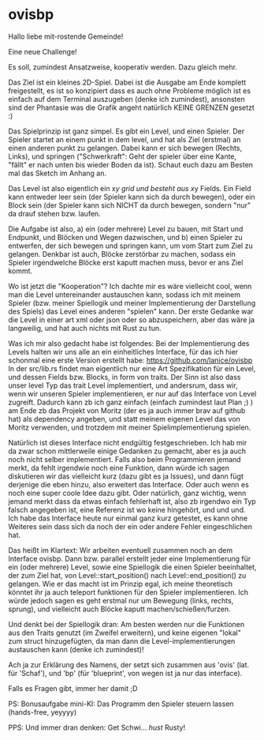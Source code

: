 # ovisbp
Hallo liebe mit-rostende Gemeinde!

Eine neue Challenge!

Es soll, zumindest Ansatzweise, kooperativ werden. Dazu gleich mehr.

Das Ziel ist ein kleines 2D-Spiel. Dabei ist die Ausgabe am Ende komplett freigestellt, es ist so konzipiert dass es auch ohne Probleme möglich ist es einfach auf dem Terminal auszugeben (denke ich zumindest), ansonsten sind der Phantasie was die Grafik angeht natürlich KEINE GRENZEN gesetzt :)

Das Spielprinzip ist ganz simpel. Es gibt ein Level, und einen Spieler. Der Spieler startet an einem punkt in dem level, und hat als Ziel (erstmal) an einen anderen punkt zu gelangen. Dabei kann er sich bewegen (Rechts, Links), und springen ("Schwerkraft": Geht der spieler über eine Kante, "fällt" er nach unten bis wieder Boden da ist).
Schaut euch dazu am Besten mal das Sketch im Anhang an.

Das Level ist also eigentlich ein x*y grid und besteht aus x*y Fields. Ein Field kann entweder leer sein (der Spieler kann sich da durch bewegen), oder ein Block sein (der Spieler kann sich NICHT da durch bewegen, sondern "nur" da drauf stehen bzw. laufen.

Die Aufgabe ist also, a) ein (oder mehrere) Level zu bauen, mit Start und Endpunkt, und Blöcken und Wegen dazwischen, und b) einen Spieler zu entwerfen, der sich bewegen und springen kann, um vom Start zum Ziel zu gelangen. Denkbar ist auch, Blöcke zerstörbar zu machen, sodass ein Spieler irgendwelche Blöcke erst kaputt machen muss, bevor er ans Ziel kommt.


Wo ist jetzt die "Kooperation"? Ich dachte mir es wäre vielleicht cool, wenn man die Level untereinander austauschen kann, sodass ich mit meinem Spieler (bzw. meiner Spiellogik und meiner Implementierung der Darstellung des Spiels) das Level eines anderen "spielen" kann. Der erste Gedanke war die Level in einer art xml oder json oder so abzuspeichern, aber das wäre ja langweilig, und hat auch nichts mit Rust zu tun.

Was ich mir also gedacht habe ist folgendes: Bei der Implementierung des Levels halten wir uns alle an ein einheitliches Interface, für das ich hier schonmal eine erste Version erstellt habe: https://github.com/lanice/ovisbp 
In der src/lib.rs findet man eigentlich nur eine Art Spezifikation für ein Level, und dessen Fields bzw. Blocks, in form von traits. Der Sinn ist also dass unser level Typ das trait Level implementiert, und andersrum, dass wir, wenn wir unseren Spieler implementieren, er nur auf das Interface von Level zugreift. Dadurch kann zb ich ganz einfach (einfach zumindest laut Plan ;) ) am Ende zb das Projekt von Moritz (der es ja auch immer brav auf github hat) als dependency angeben, und statt meinem eigenen Level das von Moritz verwenden, und trotzdem mit meiner Spielimplementierung spielen.

Natürlich ist dieses Interface nicht endgültig festgeschrieben. Ich hab mir da zwar schon mittlerweile einige Gedanken zu gemacht, aber es ja auch noch nicht selber implementiert. Falls also beim Programmieren jemand merkt, da fehlt irgendwie noch eine Funktion, dann würde ich sagen diskutieren wir das vielleicht kurz (dazu gibt es ja Issues), und dann fügt derjenige die eben hinzu, also erweitert das Interface. Oder auch wenn es noch eine super coole Idee dazu gibt. Oder natürlich, ganz wichtig, wenn jemand merkt dass da etwas einfach fehlerhaft ist, also zb irgendwo ein Typ falsch angegeben ist, eine Referenz ist wo keine hingehört, und und und. Ich habe das Interface heute nur einmal ganz kurz getestet, es kann ohne Weiteres sein dass sich da noch der ein oder andere Fehler eingeschlichen hat.

Das heißt im Klartext: Wir arbeiten eventuell zusammen noch an dem Interface ovisbp. Dann bzw. parallel erstellt jeder eine Implementierung für ein (oder mehrere) Level, sowie eine Spiellogik die einen Spieler beeinhaltet, der zum Ziel hat, von Level::start_position() nach Level::end_position() zu gelangen. Wie er das macht ist im Prinzip egal, ich meine theoretisch könntet ihr ja auch teleport funktionen für den Spieler implementieren. Ich würde jedoch sagen es geht erstmal nur um Bewegung (links, rechts, sprung), und vielleicht auch Blöcke kaputt machen/schießen/furzen.

Und denkt bei der Spiellogik dran: Am besten werden nur die Funktionen aus den Traits genutzt (im Zweifel erweitern), und keine eigenen "lokal" zum struct hinzugefügten, da man dann die Level-implementierungen austauschen kann (denke ich zumindest)!

Ach ja zur Erklärung des Namens, der setzt sich zusammen aus 'ovis' (lat. für 'Schaf'), und 'bp' (für 'blueprint', von wegen ist ja nur das interface).

Falls es Fragen gibt, immer her damit ;D



PS: Bonusaufgabe mini-KI: Das Programm den Spieler steuern lassen (hands-free, yeyyyy)

PPS: Und immer dran denken: Get Schwi... *hust* Rusty!
